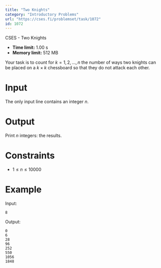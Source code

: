 ```yaml
---
title: "Two Knights"
category: "Introductory Problems"
url: "https://cses.fi/problemset/task/1072"
id: 1072
---
```


CSES - Two Knights

  * **Time limit:** 1.00 s
  * **Memory limit:** 512 MB

Your task is to count for $k=1,2,\ldots,n$ the number of ways two knights can
be placed on a $k \times k$ chessboard so that they do not attack each other.

# Input

The only input line contains an integer $n$.

# Output

Print $n$ integers: the results.

# Constraints

  * $1 \le n \le 10000$

# Example

Input:

    
    
    8
    

Output:

    
    
    0
    6
    28
    96
    252
    550
    1056
    1848
    

